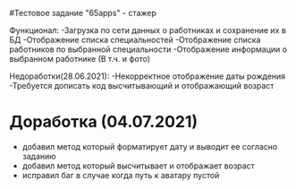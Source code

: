#Тестовое задание "65apps" - стажер

Функционал:
-Загрузка по сети данных о работниках и сохранение их в БД 
-Отображение списка специальностей
-Отображение списка работников по выбранной специальности
-Отображение информации о выбранном работнике (В т.ч. и фото)

Недоработки(28.06.2021):
-Некорректное отображение даты рождения
-Требуется дописать код высчитывающий и отображающий возраст 

# Доработка (04.07.2021)
- добавил метод который форматирует дату и выводит ее согласно заданию
- добавил метод который высчитывает и отображает возраст
- исправил баг в случае когда путь к аватару пустой
